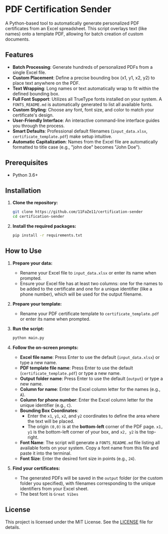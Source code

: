# PDF Certification Sender

A Python-based tool to automatically generate personalized PDF certificates from an Excel spreadsheet. This script overlays text (like names) onto a template PDF, allowing for batch creation of custom documents.

## Features

- **Batch Processing**: Generate hundreds of personalized PDFs from a single Excel file.
- **Custom Placement**: Define a precise bounding box (x1, y1, x2, y2) to place text anywhere on the PDF.
- **Text Wrapping**: Long names or text automatically wrap to fit within the defined bounding box.
- **Full Font Support**: Utilizes all TrueType fonts installed on your system. A `FONTS_README.md` is automatically generated to list all available fonts.
- **Custom Styling**: Choose any font, font size, and color to match your certificate's design.
- **User-Friendly Interface**: An interactive command-line interface guides you through the process.
- **Smart Defaults**: Professional default filenames (`input_data.xlsx`, `certificate_template.pdf`) make setup intuitive.
- **Automatic Capitalization**: Names from the Excel file are automatically formatted to title case (e.g., "john doe" becomes "John Doe").

## Prerequisites

- Python 3.6+

## Installation

1.  **Clone the repository:**
    ```bash
    git clone https://github.com/11FaZe11/certification-sender
    cd certification-sender
    ```

2.  **Install the required packages:**
    ```bash
    pip install -r requirements.txt
    ```

## How to Use

1.  **Prepare your data:**
    -   Rename your Excel file to `input_data.xlsx` or enter its name when prompted.
    -   Ensure your Excel file has at least two columns: one for the names to be added to the certificate and one for a unique identifier (like a phone number), which will be used for the output filename.

2.  **Prepare your template:**
    -   Rename your PDF certificate template to `certificate_template.pdf` or enter its name when prompted.

3.  **Run the script:**
    ```bash
    python main.py
    ```

4.  **Follow the on-screen prompts:**
    -   **Excel file name**: Press Enter to use the default (`input_data.xlsx`) or type a new name.
    -   **PDF template file name**: Press Enter to use the default (`certificate_template.pdf`) or type a new name.
    -   **Output folder name**: Press Enter to use the default (`output`) or type a new name.
    -   **Column for name**: Enter the Excel column letter for the names (e.g., `A`).
    -   **Column for phone number**: Enter the Excel column letter for the unique identifier (e.g., `C`).
    -   **Bounding Box Coordinates**:
        -   Enter the `x1`, `y1`, `x2`, and `y2` coordinates to define the area where the text will be placed.
        -   The origin `(0,0)` is at the **bottom-left** corner of the PDF page. `x1, y1` is the bottom-left corner of your box, and `x2, y2` is the top-right.
    -   **Font Name**: The script will generate a `FONTS_README.md` file listing all available fonts on your system. Copy a font name from this file and paste it into the terminal.
    -   **Font Size**: Enter the desired font size in points (e.g., `24`).

5.  **Find your certificates:**
    -   The generated PDFs will be saved in the `output` folder (or the custom folder you specified), with filenames corresponding to the unique identifiers from your Excel sheet.
    -   The best font is `Great Vibes`

## License

This project is licensed under the MIT License. See the [LICENSE](LICENSE) file for details.


